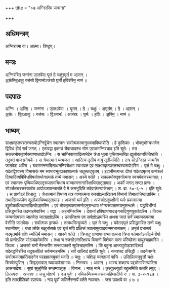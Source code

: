 +++
title = "०७ अग्निरस्मि जन्मना"

+++
## अधिमन्त्रम्
अग्निरात्मा वा। आत्मा। त्रिष्टुप्।

## मन्त्रः
अ॒ग्निर॑स्मि॒ जन्म॑ना जा॒तवे॑दा घृ॒तं मे॒ चक्षु॑र॒मृतं॑ म आ॒सन् ।  
अ॒र्कस्त्रि॒धातू॒ रज॑सो वि॒मानोऽज॑स्रो घ॒र्मो ह॒विर॑स्मि॒ नाम॑ ॥

## पदपाठः
अ॒ग्निः । अ॒स्मि॒ । जन्म॑ना । जा॒तऽवे॑दाः । घृ॒तम् । मे॒ । चक्षुः॑ । अ॒मृत॑म् । मे॒ । आ॒सन् ।  
अ॒र्कः । त्रि॒ऽधातुः॑ । रज॑सः । वि॒ऽमानः॑ । अज॑स्रः । घ॒र्मः । ह॒विः । अ॒स्मि॒ । नाम॑ ॥

## भाष्यम्
साक्षात्कृतपरतत्त्वरूपोऽग्निर्द्वृचेन स्वात्मनः सर्वात्मकत्वानुभवमाविष्करोति । हे कुशिकाः । भोक्तृभोग्यभावेन द्विविधं हीदं सर्वं जगत् । एतावद्वा इदमन्नं चैवान्नादश्च सोम एवान्नमग्निरन्नाद इति श्रुतेः । तत्र सकलभोक्तृवर्गरूपाणान्नादोऽग्निः । स चाग्निवाय्वादित्यभेदेन त्रेधा भूत्वा पृथिव्यन्तरिक्ष द्युलोकानधितिष्ठति । तदुक्तं वाजसनेयके । स त्रेधात्मानं व्यभजत । आदित्यं तृतीयं वायुं तृतीयमिति । तत्र सोऽग्निरहं जन्मनैव जातवेदा अस्मि । श्रवणमननादिसाधननिरचेक्षण स्वभावत एव साक्षात्कृतपरतत्त्वस्वरूपोऽस्मि । घृतं मे चक्षुः । यदेतद्विश्वस्य विभासकं मम स्वभावभूतप्रकाशात्मकं चक्षुस्तद्घृतम् । इदानीमत्यन्तः दीप्तं यदेतदमृतम् कर्मफलं दिव्यादिव्यविविधविषयोवभोगात्मकं तन्मे ममासन् । अस्ये वर्तते । सकलभोक्तृवर्गात्मना स्वयमेवावस्थानात् । एवं स्वात्मनः पृथिव्यधिष्ठातृरूपतामभिधाय वाय्वात्मनान्तरिक्षाधिष्ठातृतामाह । अर्को जगत् स्रष्टा प्राणः । सोऽर्चन्नचरत्तस्यार्चत आपोऽजायन्तार्चते वै मे कमभूदिति तदेवार्कस्यार्कत्वम् । श. ब्रा. १०-६-५ । इति श्रुतेः । स प्राणोऽहं त्रिधातुः । त्रेधात्मानं विभज्य तत्र वाय्वात्मना रजसोऽन्तरिक्षस्य विमानो विमाताधिष्ठातास्मि । तथादित्यरूपेण द्युलोकाधिष्थातृतामाह । अजस्रो घर्म इति । अजस्रोऽनुपक्षीणो घर्मः प्रकाशात्मा द्युलोकाधिष्थातादित्योऽहमस्मि । एवं भोक्तृरूपमात्मनोऽनुसन्धाय भोग्यरूपतामप्यनुसन्धत्ते । यद्धविर्भोग्यं प्रसिद्धमस्ति तदप्यहमेवास्मि । यद्वा । अहमग्निरस्मि । देवानां हविष्प्रापणादङ्गनादिगुणयुक्तोऽस्मि । किञ्च जन्मनोत्पत्त्या जातवेदा जातप्रज्ञोऽस्मि । उत्पत्तिक्षण एव सर्वज्ञोऽहमस्मि अथवा जातं सर्वं स्मात्मरूपतया वेत्तीति जातवेदाः । सर्वात्मक इत्यर्थः । तत्क्थमित्युच्यते । घृतं मे चक्षुः । यदेतद्घृतं प्रसिद्धमस्ति तन्मे चक्षुः स्थानीयम् । यथा लोके चक्षुर्भासकं एवं घृतं मयि प्रक्षिप्तं ज्वालामुत्पादयन्ममभासकम् । अमृतं प्रभारूपं यदमृतमविनाशि ज्योतिर्मे ममासन् । आस्ये वर्तते । त्रिधातुः प्राणापानाव्यानात्मना त्रिधा वर्तमानोऽर्कोऽर्चनीयो यो प्राणोऽस्ति सोऽप्यहमेवास्मि । तथा च रजसोऽन्तरिक्षस्य विमानो विशेषण माता परिच्छेत्ता वायुश्चाहमस्मि । किञ्च । अजस्रो घर्मो नैरन्तर्येण सन्तापकारी सूर्यश्चाहमस्मि । किं बहुना आज्यपुरोडाशादिरूपं यदेतद्धविरस्ति तदुपलक्षितं सर्वमप्यहमस्मि । सर्वं खल्विदं ब्रह्मेति श्रुतेः । नामशब्दः प्रसिद्धौ । तदनेनाग्नेः सर्वात्मकत्वप्रतिपादनेन परब्रह्मत्वमुक्तं भवति ॥ चक्षुः । चक्षिङ् व्यक्तायां वाचि । उसिन्नित्यनुवृत्तौ चक्षेः शिच्चेत्युसिन् । शिद्वद्भावात् ख्याञादेशाभावः । नित्स्वरः । आसन् । आस्य शब्दस्य पद्दन्नोमासित्यादिना आसनादेशः । सुपां सुलुगिति सप्तम्यालुक् । विमानः । माङ् माने । कृत्युल्ल्युटो बहुलमिति कर्तरि ल्युट् । लित्स्वरः । अजस्रः । जसु मोक्षणे । नञ् पूर्वः । नमिकम्पिस्म्यजसकमहिम्सदीपो रः । पा. ३-२-१६७ । इति ताच्छीलिको रप्रत्ययः । नञ् पूर्वो जसिर्नैरन्तर्ये वर्तते नञ्स्वरः । जस उपक्षये वा ॥ ७ ॥